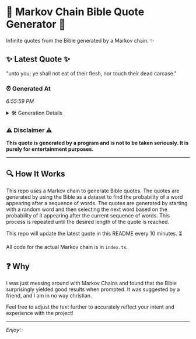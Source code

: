 # 📖 Markov Chain Bible Quote Generator 📖

Infinite quotes from the Bible generated by a Markov chain. ✨

## ✨ Latest Quote ✨
"unto you; ye shall not eat of their flesh, nor touch their dead carcase."

### ⏰ Generated At
*6:55:59 PM*

<details>
    <summary>🛠️ Generation Details</summary>
    <p>
        <strong>🌱 Seed:</strong> unto<br>
        <strong>🔄 Iterations:</strong> 13<br>
        <strong>📜 Context History:</strong><br>[ unto ]: you;<br>[ unto, you; ]: ye<br>[ unto, you;, ye ]: shall<br>[ unto, you;, ye, shall ]: not<br>[ unto, you;, ye, shall, not ]: eat<br>[ unto, you;, ye, shall, not, eat ]: of<br>[ you;, ye, shall, not, eat, of ]: their<br>[ ye, shall, not, eat, of, their ]: flesh,<br>[ shall, not, eat, of, their, flesh, ]: nor<br>[ not, eat, of, their, flesh,, nor ]: touch<br>[ eat, of, their, flesh,, nor, touch ]: their<br>[ of, their, flesh,, nor, touch, their ]: dead<br>[ their, flesh,, nor, touch, their, dead ]: carcase.<br>
    </p>
</details>

### ⚠️ Disclaimer ⚠️
**This quote is generated by a program and is not to be taken seriously. It is purely for entertainment purposes.**

---

## 🔍 How It Works

This repo uses a Markov chain to generate Bible quotes. The quotes are generated by using the Bible as a dataset to find the probability of a word appearing after a sequence of words. The quotes are generated by starting with a random word and then selecting the next word based on the probability of it appearing after the current sequence of words. This process is repeated until the desired length of the quote is reached.

This repo will update the latest quote in this README every 10 minutes. ⏳

All code for the actual Markov chain is in `index.ts`.

## ❓ Why

I was just messing around with Markov Chains and found that the Bible surprisingly yielded good results when prompted. 
It was suggested by a friend, and I am in no way christian.

Feel free to adjust the text further to accurately reflect your intent and experience with the project!

---

*Enjoy*✨
